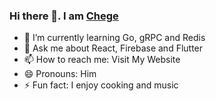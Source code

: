 ### Hi there 👋. I am [Chege](https://chege.ixelabs.com)

- 🌱 I’m currently learning Go, gRPC and Redis
- 💬 Ask me about React, Firebase and Flutter
- 📫 How to reach me: Visit My Website
- 😄 Pronouns: Him
- ⚡ Fun fact: I enjoy cooking and music
